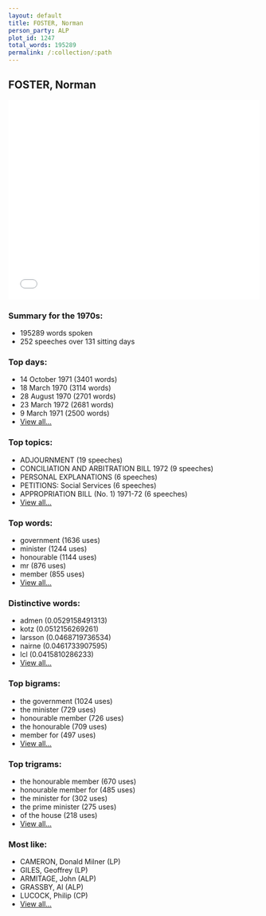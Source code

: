 ```yaml
---
layout: default
title: FOSTER, Norman
person_party: ALP
plot_id: 1247
total_words: 195289
permalink: /:collection/:path
---
```


## FOSTER, Norman

<iframe width="100%" height="400" frameborder="0" scrolling="no" src="//plot.ly/~wragge/1247.embed"></iframe>


### Summary for the 1970s:

* 195289 words spoken
* 252 speeches over 131 sitting days


### Top days:

* 14 October 1971 (3401 words)
* 18 March 1970 (3114 words)
* 28 August 1970 (2701 words)
* 23 March 1972 (2681 words)
* 9 March 1971 (2500 words)
* [View all...](days/)


### Top topics:

* ADJOURNMENT (19 speeches)
* CONCILIATION AND ARBITRATION BILL 1972 (9 speeches)
* PERSONAL EXPLANATIONS (6 speeches)
* PETITIONS: Social Services (6 speeches)
* APPROPRIATION BILL (No. 1) 1971-72 (6 speeches)
* [View all...](topics/)


### Top words:

* government (1636 uses)
* minister (1244 uses)
* honourable (1144 uses)
* mr (876 uses)
* member (855 uses)
* [View all...](words/)


### Distinctive words:

* admen (0.0529158491313)
* kotz (0.0512156269261)
* larsson (0.0468719736534)
* nairne (0.0461733907595)
* lcl (0.0415810286233)
* [View all...](sig_words/)


### Top bigrams:

* the government (1024 uses)
* the minister (729 uses)
* honourable member (726 uses)
* the honourable (709 uses)
* member for (497 uses)
* [View all...](bigrams/)


### Top trigrams:

* the honourable member (670 uses)
* honourable member for (485 uses)
* the minister for (302 uses)
* the prime minister (275 uses)
* of the house (218 uses)
* [View all...](trigrams/)


### Most like:

* CAMERON, Donald Milner (LP)
* GILES, Geoffrey (LP)
* ARMITAGE, John (ALP)
* GRASSBY, Al (ALP)
* LUCOCK, Philip (CP)
* [View all...](similarities/)
